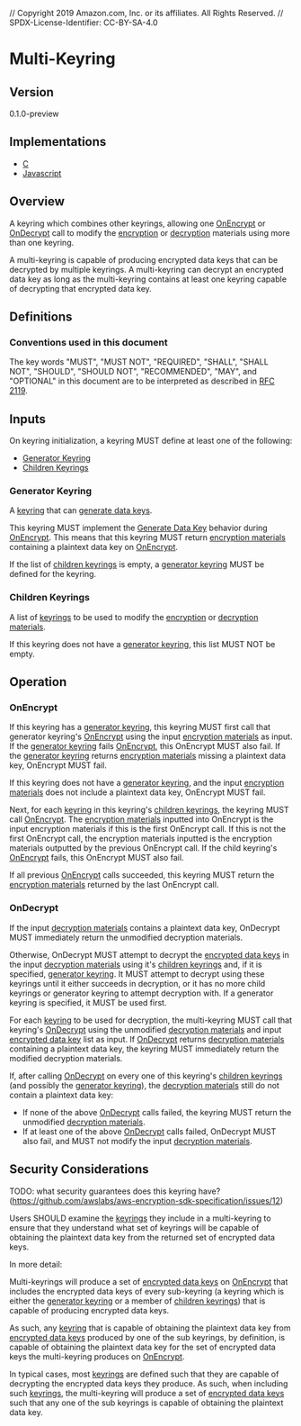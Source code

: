 // Copyright 2019 Amazon.com, Inc. or its affiliates. All Rights Reserved. // SPDX-License-Identifier: CC-BY-SA-4.0

# Multi-Keyring

## Version

0.1.0-preview

## Implementations

- [C](https://github.com/aws/aws-encryption-sdk-c/blob/master/source/multi_keyring.c)
- [Javascript](https://github.com/awslabs/aws-encryption-sdk-javascript/blob/master/modules/material-management/src/multi_keyring.ts)

## Overview

A keyring which combines other keyrings, allowing one [OnEncrypt](#onencrypt) or [OnDecrypt](#ondecrypt)
call to modify the [encryption](#structures.md#encryption-materials) or [decryption](#structures.md#decryption-materials)
materials using more than one keyring.

A multi-keyring is capable of producing encrypted data keys that can be decrypted by multiple keyrings.
A multi-keyring can decrypt an encrypted data key as long as the multi-keyring contains at least one keyring capable
of decrypting that encrypted data key.

## Definitions

### Conventions used in this document

The key words "MUST", "MUST NOT", "REQUIRED", "SHALL", "SHALL NOT", "SHOULD", "SHOULD NOT", "RECOMMENDED", "MAY", and "OPTIONAL"
in this document are to be interpreted as described in [RFC 2119](https://tools.ietf.org/html/rfc2119).

## Inputs

On keyring initialization, a keyring MUST define at least one of the following:

- [Generator Keyring](#generator-keyring)
- [Children Keyrings](#children-keyrings)

### Generator Keyring

A [keyring](#keyring-interface.md) that can [generate data keys](#keyring-interface.md#generate-data-key).

This keyring MUST implement the [Generate Data Key](#keyring-interface.md#generate-data-key) behavior
during [OnEncrypt](#keyring-interface#onencrypt).
This means that this keyring MUST return [encryption materials](#structures.md#encryption-materials) containing
a plaintext data key on [OnEncrypt](#keyring-interface.md#onencrypt).

If the list of [children keyrings](#children-keyrings) is empty,
a [generator keyring](#generator-keyring) MUST be defined for the keyring.

### Children Keyrings

A list of [keyrings](#keyring-interface) to be used to modify the [encryption](#structures.md#encryption-materials)
or [decryption materials](#structures.md#encryption-materials).

If this keyring does not have a [generator keyring](#generator-keyring), this list MUST NOT be empty.

## Operation

### OnEncrypt

If this keyring has a [generator keyring](#generator-keyring),
this keyring MUST first call that generator keyring's [OnEncrypt](#keyring-interface#onencrypt.md)
using the input [encryption materials](#structures.md#encryption-materials) as input.
If the [generator keyring](#generator-keyring) fails [OnEncrypt](#keyring-interface.md), this OnEncrypt MUST also fail.
If the [generator keyring](#generator-keyring) returns [encryption materials](#encryption-materials) missing a plaintext data key,
OnEncrypt MUST fail.

If this keyring does not have a [generator keyring](#generator-keyring),
and the input [encryption materials](#data-structure.md#encryption-materials)
does not include a plaintext data key, OnEncrypt MUST fail.

Next, for each [keyring](#keyring-interface.md) in this keyring's [children keyrings](#children-keyrings),
the keyring MUST call [OnEncrypt](#keyring-interface#onencrypt.md).
The [encryption materials](#structures.md#encryption-materials) inputted into OnEncrypt is the
input encryption materials if this is the first OnEncrypt call.
If this is not the first OnEncrypt call, the encryption materials inputted is the encryption materials
outputted by the previous OnEncrypt call.
If the child keyring's [OnEncrypt](#keyring-interface.md#onencrypt) fails, this OnEncrypt MUST also fail.

If all previous [OnEncrypt](#keyring-interface.md#onencrypt) calls succeeded, this keyring MUST return
the [encryption materials](#structures.md#encryption-materials) returned by the last OnEncrypt call.

### OnDecrypt

If the input [decryption materials](#structures.md#decryption-materials) contains a plaintext data key,
OnDecrypt MUST immediately return the unmodified decryption materials.

Otherwise, OnDecrypt MUST attempt to decrypt the [encrypted data keys](#structures.md#encrypted-data-key)
in the input [decryption materials](#structures.md#decryption-materials) using it's
[children keyrings](#children-keyrings) and, if it is specified, [generator keyring](#generator-keyring).
It MUST attempt to decrypt using these keyrings until it either succeeds in decryption,
or it has no more child keyrings or generator keyring to attempt decryption with.
If a generator keyring is specified, it MUST be used first.

For each [keyring](#keyring-interface.md) to be used for decryption,
the multi-keyring MUST call that keyring's [OnDecrypt](#keyring-interface#ondecrypt.md) using
the unmodified [decryption materials](#structures.md#decryption-materials) and input
[encrypted data key](#structures.md#encrypted-data-keys) list as input.
If [OnDecrypt](#keyring-interface.md#onencrypt) returns [decryption materials](#structures.md#decryption-materials)
containing a plaintext data key, the keyring MUST immediately return the modified decryption materials.

If, after calling [OnDecrypt](#keyring-interface.md#ondecrypt) on every one of this keyring's [children keyrings](#children-keyrings)
(and possibly the [generator keyring](#generator-keyring)), the [decryption materials](#structures.md#decryption-materials)
still do not contain a plaintext data key:

- If none of the above [OnDecrypt](#keyring-interface.md#ondecrypt) calls failed, the keyring
  MUST return the unmodified [decryption materials](#structures.md#decryption-materials).
- If at least one of the above [OnDecrypt](#keyring-interface.md#ondecrypt) calls failed,
  OnDecrypt MUST also fail, and MUST not modify the input [decryption materials](#structures.md#decryption-materials).

## Security Considerations

TODO: what security guarantees does this keyring have?
(https://github.com/awslabs/aws-encryption-sdk-specification/issues/12)

Users SHOULD examine the [keyrings](#keyring-interface.md) they include in a multi-keyring to ensure
that they understand what set of keyrings will be capable of obtaining the plaintext data key from
the returned set of encrypted data keys.

In more detail:

Multi-keyrings will produce a set of [encrypted data keys](#structures.md#encrypted-data-key) on
[OnEncrypt](#keyring-interface.md#onencrypt) that includes the encrypted data keys of every sub-keyring
(a keyring which is either the [generator keyring](#generator-keyring) or a member of [children keyrings](#children-keyrings))
that is capable of producing encrypted data keys.

As such, any [keyring](#keyring-interface.md) that is capable of obtaining the plaintext data key from
[encrypted data keys](#structures.md#encrypted-data-key) produced by one of the sub keyrings,
by definition, is capable of obtaining the plaintext data key for the set of encrypted data keys
the multi-keyring produces on [OnEncrypt](#keyring-interface.md#onencrypt).

In typical cases, most [keyrings](#keyring-interface.md) are defined such that they are capable of
decrypting the encrypted data keys they produce.
As such, when including such [keyrings](#keyring-interface.md),
the multi-keyring will produce a set of [encrypted data keys](#structures.md#encrypted-data-keys)
such that any one of the sub keyrings is capable of obtaining the plaintext data key.
